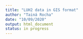 ```yaml
---
title: "LUH2 data in GIS format"
author: "Tainá Rocha"
date: "10/09/2020"
output: html_document
status: in progress
---
```


